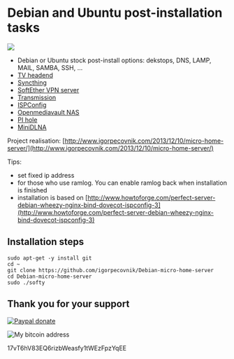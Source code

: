 Debian and Ubuntu post-installation tasks
========================

![](https://www.armbian.com/wp-content/uploads/2017/04/serverinstallnew2.png)

- Debian or Ubuntu stock post-install options: dekstops, DNS, LAMP, MAIL, SAMBA, SSH, ...
- [TV headend](https://tvheadend.org/)
- [Syncthing](https://syncthing.net/)
- [SoftEther VPN server](https://www.softether.org/)
- [Transmission](https://transmissionbt.com/)
- [ISPConfig](https://www.ispconfig.org/)
- [Openmediavault NAS](http://www.openmediavault.org/)
- [PI hole](https://pi-hole.net)
- [MiniDLNA](http://minidlna.sourceforge.net/)

Project realisation:
[http://www.igorpecovnik.com/2013/12/10/micro-home-server/](http://www.igorpecovnik.com/2013/12/10/micro-home-server/)

Tips:
- set fixed ip address
- for those who use ramlog. You can enable ramlog back when installation is finished
- installation is based on [http://www.howtoforge.com/perfect-server-debian-wheezy-nginx-bind-dovecot-ispconfig-3](http://www.howtoforge.com/perfect-server-debian-wheezy-nginx-bind-dovecot-ispconfig-3)

Installation steps
------------------
	
	sudo apt-get -y install git
	cd ~
	git clone https://github.com/igorpecovnik/Debian-micro-home-server
	cd Debian-micro-home-server
	sudo ./softy


Thank you for your support
------------------

[![Paypal donate](https://www.paypalobjects.com/en_US/i/btn/btn_donate_SM.gif)](https://www.paypal.com/cgi-bin/webscr?cmd=_s-xclick&hosted_button_id=SNW8N3RCJKREJ)

![My bitcoin address](http://www.igorpecovnik.com/wp-content/uploads/2014/10/bitcoinigor.png)

17vT6hV83EQ6rizbWeasfy1tWEzFpzYqEE
